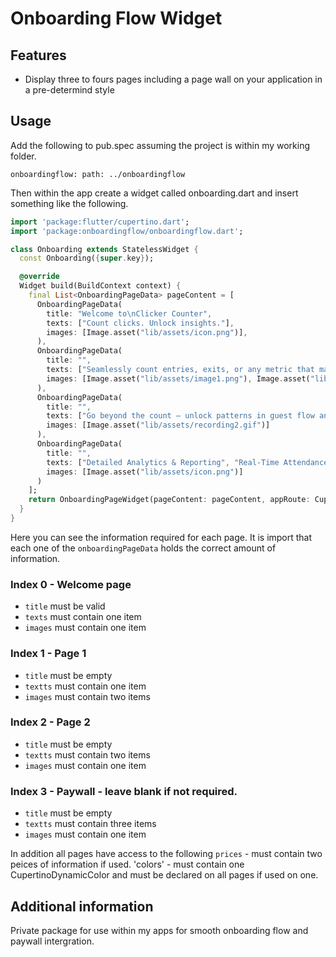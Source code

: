 # Onboarding Flow Widget

## Features

* Display three to fours pages including a page wall on your application in a pre-determind style

## Usage

Add the following to pub.spec assuming the project is within my working folder.

`onboardingflow:
    path: ../onboardingflow`

Then within the app create a widget called onboarding.dart and insert something like the following.

```dart
import 'package:flutter/cupertino.dart';
import 'package:onboardingflow/onboardingflow.dart';

class Onboarding extends StatelessWidget {
  const Onboarding({super.key});

  @override
  Widget build(BuildContext context) {
    final List<OnboardingPageData> pageContent = [
      OnboardingPageData(
        title: "Welcome to\nClicker Counter", 
        texts: ["Count clicks. Unlock insights."], 
        images: [Image.asset("lib/assets/icon.png")],
      ),
      OnboardingPageData(
        title: "", 
        texts: ["Seamlessly count entries, exits, or any metric that matters.\nDesigned for door staff and event managers who need accurate, real-time tracking with ease."], 
        images: [Image.asset("lib/assets/image1.png"), Image.asset("lib/assets/recording1.gif")]
      ),
      OnboardingPageData(
        title: "", 
        texts: ["Go beyond the count — unlock patterns in guest flow and peak times.", "Turn headcounts into insights. Make smarter staffing and security decisions."], 
        images: [Image.asset("lib/assets/recording2.gif")]
      ),
      OnboardingPageData(
        title: "", 
        texts: ["Detailed Analytics & Reporting", "Real-Time Attendance Tracking", "Share data across your organization"], 
        images: [Image.asset("lib/assets/icon.png")]
      )
    ];
    return OnboardingPageWidget(pageContent: pageContent, appRoute: CupertinoPageRoute(builder: (context) => Mainscaffold()));
  }
}
```

Here you can see the information required for each page. It is import that each one of the `onboardingPageData` holds the correct amount of information. 

### Index 0 - Welcome page
* `title` must be valid
* `texts` must contain one item
* `images` must contain one item

### Index 1 - Page 1
* `title` must be empty
* `textts` must contain one item
* `images` must contain two items

### Index 2 - Page 2
* `title` must be empty
* `textts` must contain two items
* `images` must contain one item

### Index 3 - Paywall - leave blank if not required. 
* `title` must be empty
* `textts` must contain three items
* `images` must contain one item

In addition all pages have access to the following
`prices` - must contain two peices of information if used.
'colors' - must contain one CupertinoDynamicColor and must be declared on all pages if used on one. 

## Additional information

Private package for use within my apps for smooth onboarding flow and paywall intergration. 
